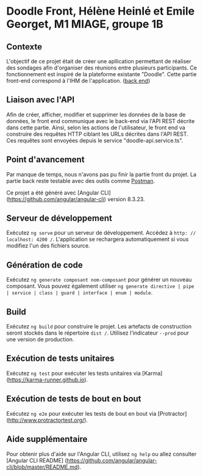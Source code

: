 # Doodle Front, Hélène Heinlé et Emile Georget, M1 MIAGE, groupe 1B


## Contexte
L'objectif de ce projet était de créer une apllication permettant de réaliser des sondages afin d'organiser des réunions entre plusieurs participants. Ce fonctionnement est inspiré de la plateforme existante "Doodle".
Cette partie front-end correspond à l'IHM de l'application. ([back end](https://github.com/Equilat/testjpa))


## Liaison avec l'API 
Afin de créer, afficher, modifier et supprimer les données de la base de données, le front end communique avec le back-end via l'API REST décrite dans cette partie. Ainsi, selon les actions de l'utilisateur, le front end va construire des requêtes HTTP ciblant les URLs décrites dans l'API REST. Ces requêtes sont envoyées depuis le service "doodle-api.service.ts".

## Point d'avancement
Par manque de temps, nous n'avons pas pu finir la partie front du projet. La partie back reste testable avec des outils comme [Postman](https://www.postman.com/).



Ce projet a été généré avec [Angular CLI] (https://github.com/angular/angular-cli) version 8.3.23.

## Serveur de développement

Exécutez `ng serve` pour un serveur de développement. Accédez à `http: // localhost: 4200 /`. L'application se rechargera automatiquement si vous modifiez l'un des fichiers source.

## Génération de code

Exécutez `ng generate composant nom-composant` pour générer un nouveau composant. Vous pouvez également utiliser `ng generate directive | pipe | service | class | guard | interface | enum | module`.

## Build

Exécutez `ng build` pour construire le projet. Les artefacts de construction seront stockés dans le répertoire `dist /`. Utilisez l'indicateur `--prod` pour une version de production.

## Exécution de tests unitaires

Exécutez `ng test` pour exécuter les tests unitaires via [Karma] (https://karma-runner.github.io).

## Exécution de tests de bout en bout

Exécutez `ng e2e` pour exécuter les tests de bout en bout via [Protractor] (http://www.protractortest.org/).

## Aide supplémentaire

Pour obtenir plus d'aide sur l'Angular CLI, utilisez `ng help` ou allez consulter [Angular CLI README] (https://github.com/angular/angular-cli/blob/master/README.md).
